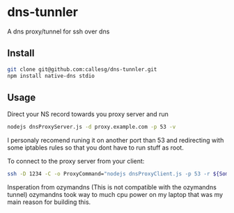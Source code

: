 dns-tunnler
=========

A dns proxy/tunnel for ssh over dns


Install
-------

```bash
git clone git@github.com:callesg/dns-tunnler.git
npm install native-dns stdio
```

Usage
-----

Direct your NS record towards you proxy server
and run
```bash
nodejs dnsProxyServer.js -d proxy.example.com -p 53 -v
```
I personaly recomend runing it on another port than 53 and redirecting with some
iptables rules so that you dont have to run stuff as root.

To connect to the proxy server from your client:
```bash
ssh -D 1234 -C -o ProxyCommand="nodejs dnsProxyClient.js -p 53 -r ${Some_Dns_Server_That_You_Can_Reach} -d proxy.example.com -s s -t 700" user@example.com
```

Insperation from ozymandns (This is not compatible with the ozymandns tunnel)
ozymandns took way to much cpu power on my laptop that was my main reason for building this.
